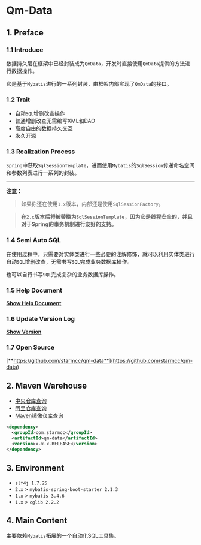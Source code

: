 # Qm-Data

## 1. Preface

### 1.1 Introduce


数据持久层在框架中已经封装成为`QmData`，开发时直接使用`QmData`提供的方法进行数据操作。

它是基于`Mybatis`进行的一系列封装，由框架内部实现了`QmData`的接口。

### 1.2 Trait

- 自动`SQL`增删改查操作
- 普通增删改查无需编写XML和DAO
- 高度自由的数据持久交互
- 永久开源

### 1.3 Realization Process

`Spring`中获取`SqlSessionTemplate`，进而使用`Mybatis`的`SqlSession`传递命名空间和参数列表进行一系列的封装。

---

**注意：** 

> 如果你还在使用`1.x`版本，内部还是使用`SqlSessionFactory`。

> **在`2.x`版本后将被替换为`SqlSessionTemplate`，因为它是线程安全的，并且对于Spring的事务机制进行友好的支持。**


### 1.4 Semi Auto SQL

在使用过程中，只需要对实体类进行一些必要的注解修饰，就可以利用实体类进行自动`SQL`增删改查，无需书写`SQL`完成业务数据库操作。

也可以自行书写`SQL`完成复杂的业务数据库操作。

### 1.5 Help Document

[**Show Help Document**](https://www.starmcc.com/qm-data/)

### 1.6 Update Version Log

[**Show Version**](https://www.starmcc.com/qm-data/UpdateLog.html)

### 1.7 Open Source

[**https://github.com/starmcc/qm-data**](https://github.com/starmcc/qm-data)

## 2. Maven Warehouse

- [中央仓库查询](https://search.maven.org/)
- [阿里仓库查询](https://maven.aliyun.com/mvn/search)
- [Maven镜像仓库查询](https://mvnrepository.com/artifact/com.starmcc)

```xml
<dependency>
  <groupId>com.starmcc</groupId>
  <artifactId>qm-data</artifactId>
  <version>x.x.x-RELEASE</version>
</dependency>
```

## 3. Environment

* `slf4j 1.7.25` 
* `2.x` > `mybatis-spring-boot-starter 2.1.3` 
* `1.x` > `mybatis 3.4.6` 
* `1.x` > `cglib 2.2.2` 

## 4. Main Content

主要依赖`Mybatis`拓展的一个自动化SQL工具集。